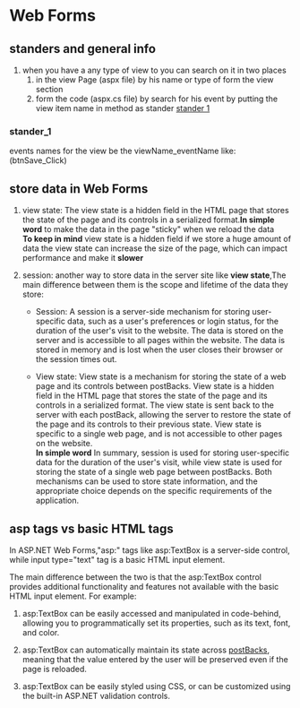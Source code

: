 # Web Forms

## standers and general info

1. when you have a any type of view to you can search on it in two places
    1. in the view Page (aspx file) by his name or type of form the view section
    2. form the code (aspx.cs file) by search for his event by putting the view item name in method as stander [stander 1](./web%20forms.md#stander_1)  

### stander_1

events names for the view be the viewName_eventName like:(btnSave_Click)

## store data in Web Forms

1. view state: The view state is a hidden field in the HTML page that stores the state of the page and its controls in a serialized format.**In simple word** to make the data in the page "sticky" when we reload the data  
**To keep in mind** view state is a hidden field if we store a huge amount of data the view state can increase the size of the page, which can impact performance and make it **slower**

2. session: another way to store data in the server site like **view state**,The main difference between them is the scope and lifetime of the data they store:

    * Session: A session is a server-side mechanism for storing user-specific data, such as a user's preferences or login status, for the duration of the user's visit to the website. The data is stored on the server and is accessible to all pages within the website. The data is stored in memory and is lost when the user closes their browser or the session times out.

    * View state: View state is a mechanism for storing the state of a web page and its controls between postBacks. View state is a hidden field in the HTML page that stores the state of the page and its controls in a serialized format. The view state is sent back to the server with each postBack, allowing the server to restore the state of the page and its controls to their previous state. View state is specific to a single web page, and is not accessible to other pages on the website.  
**In simple word** In summary, session is used for storing user-specific data for the duration of the user's visit, while view state is used for storing the state of a single web page between postBacks. Both mechanisms can be used to store state information, and the appropriate choice depends on the specific requirements of the application.

## asp tags vs basic HTML tags

In ASP.NET Web Forms,"asp:" tags like asp:TextBox is a server-side control, while input type="text" tag is a basic HTML input element.

The main difference between the two is that the asp:TextBox control provides additional functionality and features not available with the basic HTML input element. For example:

1. asp:TextBox can be easily accessed and manipulated in code-behind, allowing you to programmatically set its properties, such as its text, font, and color.

2. asp:TextBox can automatically maintain its state across [postBacks](../../../general-Information/Terms.md#postback), meaning that the value entered by the user will be preserved even if the page is reloaded.

3. asp:TextBox can be easily styled using CSS, or can be customized using the built-in ASP.NET validation controls.
